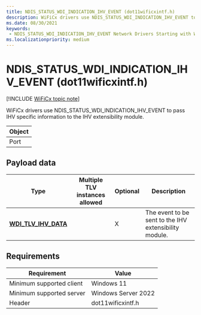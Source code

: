 ```yaml
---
title: NDIS_STATUS_WDI_INDICATION_IHV_EVENT (dot11wificxintf.h)
description: WiFiCx drivers use NDIS_STATUS_WDI_INDICATION_IHV_EVENT to pass IHV specific information to the IHV extensibility module.
ms.date: 08/30/2021
keywords:
 - NDIS_STATUS_WDI_INDICATION_IHV_EVENT Network Drivers Starting with Windows Vista
ms.localizationpriority: medium
---
```


# NDIS\_STATUS\_WDI\_INDICATION\_IHV\_EVENT (dot11wificxintf.h)

[!INCLUDE [WiFiCx topic note](../includes/wificx-version-warning.md)]


WiFiCx drivers use NDIS\_STATUS\_WDI\_INDICATION\_IHV\_EVENT to pass IHV specific information to the IHV extensibility module.

| Object |
|--------|
| Port   |

 

## Payload data


| Type                                                 | Multiple TLV instances allowed | Optional | Description                                           |
|------------------------------------------------------|--------------------------------|----------|-------------------------------------------------------|
| [**WDI\_TLV\_IHV\_DATA**](./wdi-tlv-ihv-data.md) |                                | X        | The event to be sent to the IHV extensibility module. |

 

## Requirements

|Requirement|Value|
|--- |--- |
|Minimum supported client|Windows 11|
|Minimum supported server|Windows Server 2022|
|Header|dot11wificxintf.h|

 

